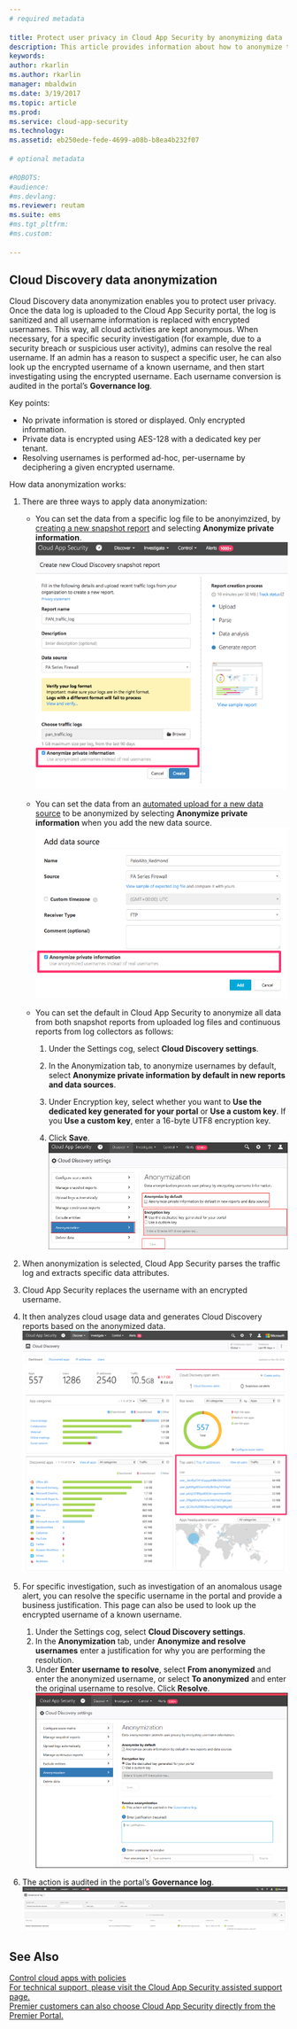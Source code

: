 ```yaml
---
# required metadata

title: Protect user privacy in Cloud App Security by anonymizing data | Microsoft Docs
description: This article provides information about how to anonymize the usernames in your Cloud Discovery data.
keywords:
author: rkarlin
ms.author: rkarlin
manager: mbaldwin
ms.date: 3/19/2017
ms.topic: article
ms.prod:
ms.service: cloud-app-security
ms.technology:
ms.assetid: eb250ede-fede-4699-a08b-b8ea4b232f07

# optional metadata

#ROBOTS:
#audience:
#ms.devlang:
ms.reviewer: reutam
ms.suite: ems
#ms.tgt_pltfrm:
#ms.custom:

---
```



## Cloud Discovery data anonymization

Cloud Discovery data anonymization enables you to protect user privacy. Once the data log is uploaded to the Cloud App Security portal, the log is sanitized and all username information is replaced with encrypted usernames. This way, all cloud activities are kept anonymous. When necessary, for a specific security investigation (for example, due to a security breach or suspicious user activity), admins can resolve the real username. If an admin has a reason to suspect a specific user, he can also look up the encrypted username of a known username, and then start investigating using the encrypted username. Each username conversion is audited in the portal’s **Governance log**.

Key points:
-	No private information is stored or displayed. Only encrypted information.
-	Private data is encrypted using AES-128 with a dedicated key per tenant.
-	Resolving usernames is performed ad-hoc, per-username by deciphering a given encrypted username.


How data anonymization works:

1.  There are three ways to apply data anonymization: 
    
    - You can set the data from a specific log file to be anonyimzized, by [creating a new snapshot report](create-snapshot-cloud-discovery-reports.md) and selecting **Anonymize private information**.
 ![Anonymize snapshot data](./media/anonymize-log.png)

    - You can set the data from an [automated upload for a new data source](configure-automatic-log-upload-for-continuous-reports.md) to be anonymized by selecting  **Anonymize private information** when you add the new data source.  
 ![Anonymize log data](./media/anonymize-autolog.png)

    - You can set the default in Cloud App Security to anonymize all data from both snapshot reports from uploaded log files and continuous reports from log collectors as follows:
     
        1. Under the Settings cog, select **Cloud Discovery settings**.
     
        2. In the Anonymization tab, to anonymize usernames by default, select **Anonymize private information by default in new reports and data sources**.

        3. Under Encryption key, select whether you want to **Use the dedicated key generated for your portal** or **Use a custom key**. If you **Use a custom key**, enter a 16-byte UTF8 encryption key.
        4. Click **Save**.
  ![Anonymization](./media/anonymizer1.png)
  

2.  When anonymization is selected, Cloud App Security parses the traffic log and extracts specific data attributes.
3.  Cloud App Security replaces the username with an encrypted username.
4.  It then analyzes cloud usage data and generates Cloud Discovery reports based on the anonymized data.
 ![Anonymize Cloud Discovery dashboard](./media/anonymize-dashboard.png)
 

5.  For specific investigation, such as investigation of an anomalous usage alert, you can resolve the specific username in the portal and provide a business justification. 
This page can also be used to look up the encrypted username of a known username. 

    1. Under the Settings cog, select **Cloud Discovery settings**.
    2. In the **Anonymization** tab, under **Anonymize and resolve usernames**  enter a justification for why you are performing the resolution.
    3. Under **Enter username to resolve**, select **From anonymized** and enter the anonymized username, or select **To anonymized** and enter the original username to resolve. Click **Resolve**. 
![Anonymization](./media/anonymizer.png)

6.  The action is audited in the portal’s **Governance log**. 
![Anonymization](./media/anonymize-gov-log.png)




  
      
## See Also  
[Control cloud apps with policies](control-cloud-apps-with-policies.md)   
[For technical support, please visit the Cloud App Security assisted support page.](http://support.microsoft.com/oas/default.aspx?prid=16031)   
[Premier customers can also choose Cloud App Security directly from the Premier Portal.](https://premier.microsoft.com/)  
    
      
  
